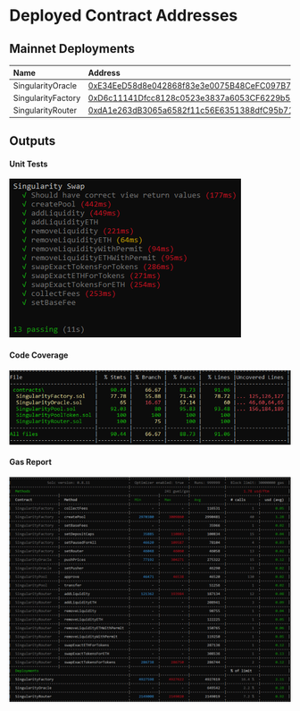 # Deployed Contract Addresses

## Mainnet Deployments

| Name | Address |
| :--- | :--- |
| SingularityOracle | [0xE34EeD58d8e042868f83e3e0075B48CeFC097B75](https://ftmscan.com/address/0xE34EeD58d8e042868f83e3e0075B48CeFC097B75#code) |
| SingularityFactory | [0xD6c11141Dfcc8128c0523e3837a6053CF6229b58](https://ftmscan.com/address/0xd6c11141dfcc8128c0523e3837a6053cf6229b58#code) |
| SingularityRouter | [0xdA1e263dB3065a6582f11c56E6351388dfC95b71](https://ftmscan.com/address/0xda1e263db3065a6582f11c56e6351388dfc95b71#code) |


## Outputs
#### Unit Tests
![](tests.png)

#### Code Coverage
![](coverage.png)

#### Gas Report
![](gas-report.png)